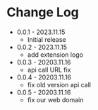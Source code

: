 # Change Log

- 0.0.1 - 2023.11.15
  - Initial release
- 0.0.2 - 2023.11.15
  - add extension logo
- 0.0.3 - 20203.11.16
  - api call URL fix
- 0.0.4 - 20203.11.16
  - fix old version api call
- 0.0.5 - 20203.11.16
  - fix our web domain
